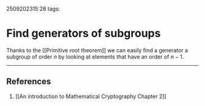 2509202315:28
tags: 
# Find generators of subgroups

Thanks to the [[Primitive root theorem]] we can easily find a generator a subgroup of order $n$ by looking at elements that have an order of $n-1$. 


---
## References
1. [[An introduction to Mathematical Cryptography Chapter 2]]